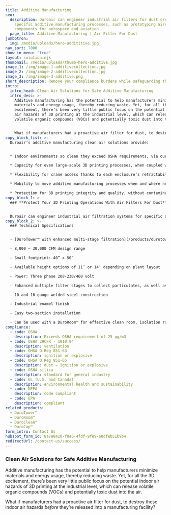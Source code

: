 ```yaml
---
title: Additive Manufacturing
seo:
  description: Duroair can engineer industrial air filters for dust created by
    specific additive manufacturing processes, such as prototyping aircraft
    components for aerospace and aviation.
  page_title: Additive Manufacturing | Air Filter For Dust
jumbotron:
  img: /media/uploads/hero-addititive.jpg
nav_sort: 7000
show_in_menu: "true"
layout: solution.njk
thumbnail: /media/uploads/thumb-hero-additive.jpg
image_1: /img/image-1-additivecollection.jpg
image_2: /img/image-2-additivecollection.jpg
image_3: /img/image-3-additive.png
short_description: Remove your compliance burdens while safeguarding the shop floor.
intro:
  intro_head: Clean Air Solutions for Safe Additive Manufacturing
  intro_desc: >-
    Additive manufacturing has the potential to help manufacturers minimize
    materials and energy usage, thereby reducing waste. Yet, for all the 3D
    excitement, there’s been very little public focus on the potential indoor
    air hazards of 3D printing at the industrial level, which can release
    volatile organic compounds (VOCs) and potentially toxic dust into the air.


    What if manufacturers had a proactive air filter for dust, to destroy these indoor air hazards *before* they’re released into a manufacturing facility?
copy_block_list: >-
  Duroair’s additive manufacturing clean air solutions provide:


  * Indoor environments so clean they exceed OSHA requirements, via our patented [Taper Draft Airflow Technology](https://www.duroair.com/products/taper-draft-airflow-technology/)

  * Capacity for even large-scale 3D printing processes, when coupled with Duroair’s [modular enclosures](/products/duroroom) that can be custom-tailored for specific applications

  * Flexibility for crane access thanks to each enclosure’s retractability, that won’t interfere with current ventilation infrastructure

  * Mobility to move additive manufacturing processes when and where needed, without interrupting other cellular workflows

  * Protection for 3D printing integrity and quality, without contamination from corrosive dust and hazardous fumes
copy_block_1: >-
  ### **Protect Your 3D Printing Operations With Air Filters For Dust**


  Duroair can engineer industrial air filtration systems for specific additive manufacturing processes, such as prototyping aircraft components for aerospace and aviation. Armed with this technology, manufacturers can use 3D printing to innovate, without exposing facility employees to dust and gaseous particulates that can threaten safety and productivity.
copy_block_2: >-
  ### Technical Specifications


  - [DuroTower™ with enhanced multi-stage filtration](/products/durotower):

  - 8,000 – 30,000 CFM design range

  - Small footprint: 40” x 50”

  - Available height options of 11’ or 14’ depending on plant layout

  - Power: Three phase 208-230/460 volt

  - Enhanced multiple filter stages to collect particulates, as well as VOC reduction for various contaminant situations 

  - 10 and 16 gauge welded steel construction

  - Industrial enamel finish

  - Easy two-section installation

  - Can be used with a DuroRoom™ for effective clean room, isolation room, or dust collection applications
compliance:
  - code: OSHA
    description: Exceeds OSHA requirement of 25 μg/m3
  - code: OSHA 29CFR - 1910.94
    description: ventilation
  - code: OHSA O.Reg 851-63
    description: ignition or explosive
  - code: OHSA O.Reg 851-65
    description: dust – ignition or explosive
  - code: OSHA silica
    description: standard for general industry
  - code: UL (U.S. and Canada)
    description: environmental health and sustainability
  - code: NFPA
    description: code compliant
  - code: EPA
    description: compliant
related_products:
  - DuroTower™
  - DuroRoom™
  - DuroClean™
  - DuroCap™
form_intro: Contact Us
hubspot_form_id: 8a7e8410-f0e6-4fdf-9fe9-60dfeb51b9b4
redirectUrl: /contact-us/success/
---
```

### Clean Air Solutions for Safe Additive Manufacturing

Additive manufacturing has the potential to help manufacturers minimize materials and energy usage, thereby reducing waste. Yet, for all the 3D excitement, there’s been very little public focus on the potential indoor air hazards of 3D printing at the industrial level, which can release volatile organic compounds (VOCs) and potentially toxic dust into the air. 

What if manufacturers had a proactive air filter for dust, to destroy these indoor air hazards *before* they’re released into a manufacturing facility?
